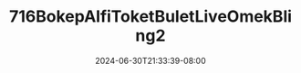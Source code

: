 --- 
title: "716BokepAlfiToketBuletLiveOmekBling2"
description: "download bokep 716BokepAlfiToketBuletLiveOmekBling2 premium    "
date: 2024-06-30T21:33:39-08:00
file_code: "aujhyyp6f7b7"
draft: false
cover: "gg70hqmp3p7vounz.jpg"
tags: ["indo", "bokep-indo", "bokep-viral", "bokep-ig"]
length: 4666
fld_id: "1483121"
foldername: "Alfi"
categories: ["Alfi"]
views: 1
---